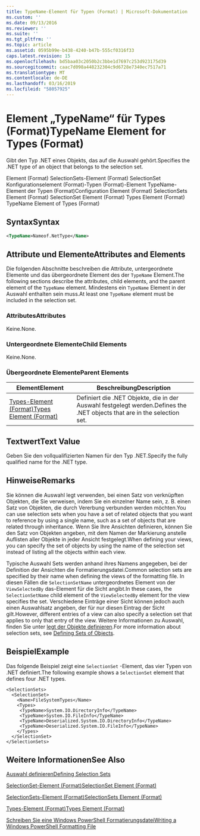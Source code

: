 ```yaml
---
title: TypeName-Element für Typen (Format) | Microsoft-Dokumentation
ms.custom: ''
ms.date: 09/13/2016
ms.reviewer: ''
ms.suite: ''
ms.tgt_pltfrm: ''
ms.topic: article
ms.assetid: 0595b99e-b438-4240-b47b-555cf0316f33
caps.latest.revision: 15
ms.openlocfilehash: bd5baa03c2050b2c3bbe1d7697c253d923175d39
ms.sourcegitcommit: caac7d098a448232304c9d6728e7340ec7517a71
ms.translationtype: MT
ms.contentlocale: de-DE
ms.lasthandoff: 03/16/2019
ms.locfileid: "58057925"
---
```

# <a name="typename-element-for-types-format"></a><span data-ttu-id="26359-102">Element „TypeName“ für Types (Format)</span><span class="sxs-lookup"><span data-stu-id="26359-102">TypeName Element for Types (Format)</span></span>

<span data-ttu-id="26359-103">Gibt den Typ .NET eines Objekts, das auf die Auswahl gehört.</span><span class="sxs-lookup"><span data-stu-id="26359-103">Specifies the .NET type of an object that belongs to the selection set.</span></span>

<span data-ttu-id="26359-104">Element (Format) SelectionSets-Element (Format) SelectionSet Konfigurationselement (Format)-Typen (Format)-Element TypeName-Element der Typen (Format)</span><span class="sxs-lookup"><span data-stu-id="26359-104">Configuration Element (Format) SelectionSets Element (Format) SelectionSet Element (Format) Types Element (Format) TypeName Element of Types (Format)</span></span>

## <a name="syntax"></a><span data-ttu-id="26359-105">Syntax</span><span class="sxs-lookup"><span data-stu-id="26359-105">Syntax</span></span>

```xml
<TypeName>Nameof.NetType</Name>
```

## <a name="attributes-and-elements"></a><span data-ttu-id="26359-106">Attribute und Elemente</span><span class="sxs-lookup"><span data-stu-id="26359-106">Attributes and Elements</span></span>

<span data-ttu-id="26359-107">Die folgenden Abschnitte beschreiben die Attribute, untergeordnete Elemente und das übergeordnete Element des der `TypeName` Element.</span><span class="sxs-lookup"><span data-stu-id="26359-107">The following sections describe the attributes, child elements, and the parent element of the `TypeName` element.</span></span> <span data-ttu-id="26359-108">Mindestens ein `TypeName` Element in der Auswahl enthalten sein muss.</span><span class="sxs-lookup"><span data-stu-id="26359-108">At least one `TypeName` element must be included in the selection set.</span></span>

### <a name="attributes"></a><span data-ttu-id="26359-109">Attributes</span><span class="sxs-lookup"><span data-stu-id="26359-109">Attributes</span></span>

<span data-ttu-id="26359-110">Keine.</span><span class="sxs-lookup"><span data-stu-id="26359-110">None.</span></span>

### <a name="child-elements"></a><span data-ttu-id="26359-111">Untergeordnete Elemente</span><span class="sxs-lookup"><span data-stu-id="26359-111">Child Elements</span></span>

<span data-ttu-id="26359-112">Keine.</span><span class="sxs-lookup"><span data-stu-id="26359-112">None.</span></span>

### <a name="parent-elements"></a><span data-ttu-id="26359-113">Übergeordnete Elemente</span><span class="sxs-lookup"><span data-stu-id="26359-113">Parent Elements</span></span>

|<span data-ttu-id="26359-114">Element</span><span class="sxs-lookup"><span data-stu-id="26359-114">Element</span></span>|<span data-ttu-id="26359-115">Beschreibung</span><span class="sxs-lookup"><span data-stu-id="26359-115">Description</span></span>|
|-------------|-----------------|
|[<span data-ttu-id="26359-116">Types-Element (Format)</span><span class="sxs-lookup"><span data-stu-id="26359-116">Types Element (Format)</span></span>](./types-element-for-selectionset-format.md)|<span data-ttu-id="26359-117">Definiert die .NET Objekte, die in der Auswahl festgelegt werden.</span><span class="sxs-lookup"><span data-stu-id="26359-117">Defines the .NET objects that are in the selection set.</span></span>|

## <a name="text-value"></a><span data-ttu-id="26359-118">Textwert</span><span class="sxs-lookup"><span data-stu-id="26359-118">Text Value</span></span>

<span data-ttu-id="26359-119">Geben Sie den vollqualifizierten Namen für den Typ .NET.</span><span class="sxs-lookup"><span data-stu-id="26359-119">Specify the fully qualified name for the .NET type.</span></span>

## <a name="remarks"></a><span data-ttu-id="26359-120">Hinweise</span><span class="sxs-lookup"><span data-stu-id="26359-120">Remarks</span></span>

<span data-ttu-id="26359-121">Sie können die Auswahl legt verwenden, bei einen Satz von verknüpften Objekten, die Sie verweisen, indem Sie ein einzelner Name sein, z. B. einen Satz von Objekten, die durch Vererbung verbunden werden möchten.</span><span class="sxs-lookup"><span data-stu-id="26359-121">You can use selection sets when you have a set of related objects that you want to reference by using a single name, such as a set of objects that are related through inheritance.</span></span> <span data-ttu-id="26359-122">Wenn Sie Ihre Ansichten definieren, können Sie den Satz von Objekten angeben, mit dem Namen der Markierung anstelle Auflisten aller Objekte in jeder Ansicht festgelegt.</span><span class="sxs-lookup"><span data-stu-id="26359-122">When defining your views, you can specify the set of objects by using the name of the selection set instead of listing all the objects within each view.</span></span>

<span data-ttu-id="26359-123">Typische Auswahl Sets werden anhand ihres Namens angegeben, bei der Definition der Ansichten die Formatierungsdatei.</span><span class="sxs-lookup"><span data-stu-id="26359-123">Common selection sets are specified by their name when defining the views of the formatting file.</span></span> <span data-ttu-id="26359-124">In diesen Fällen die `SelectionSetName` untergeordnetes Element von der `ViewSelectedBy` das-Element für die Sicht angibt.</span><span class="sxs-lookup"><span data-stu-id="26359-124">In these cases, the `SelectionSetName` child element of the `ViewSelectedBy` element for the view specifies the set.</span></span> <span data-ttu-id="26359-125">Verschiedene Einträge einer Sicht können jedoch auch einen Auswahlsatz angeben, der für nur diesen Eintrag der Sicht gilt.</span><span class="sxs-lookup"><span data-stu-id="26359-125">However, different entries of a view can also specify a selection set that applies to only that entry of the view.</span></span> <span data-ttu-id="26359-126">Weitere Informationen zu Auswahl, finden Sie unter [legt der Objekte definieren](./defining-selection-sets.md).</span><span class="sxs-lookup"><span data-stu-id="26359-126">For more information about selection sets, see [Defining Sets of Objects](./defining-selection-sets.md).</span></span>

## <a name="example"></a><span data-ttu-id="26359-127">Beispiel</span><span class="sxs-lookup"><span data-stu-id="26359-127">Example</span></span>

<span data-ttu-id="26359-128">Das folgende Beispiel zeigt eine `SelectionSet` -Element, das vier Typen von .NET definiert.</span><span class="sxs-lookup"><span data-stu-id="26359-128">The following example shows a `SelectionSet` element that defines four .NET types.</span></span>

```
<SelectionSets>
  <SelectionSet>
    <Name>FileSystemTypes</Name>
    <Types>
     <TypeName>System.IO.DirectoryInfo</TypeName>
     <TypeName>System.IO.FileInfo</TypeName>
     <TypeName>Deserialized.System.IO.DirectoryInfo</TypeName>
     <TypeName>Deserialized.System.IO.FileInfo</TypeName>
    </Types>
  </SelectionSet>
</SelectionSets>
```

## <a name="see-also"></a><span data-ttu-id="26359-129">Weitere Informationen</span><span class="sxs-lookup"><span data-stu-id="26359-129">See Also</span></span>

[<span data-ttu-id="26359-130">Auswahl definieren</span><span class="sxs-lookup"><span data-stu-id="26359-130">Defining Selection Sets</span></span>](./defining-selection-sets.md)

[<span data-ttu-id="26359-131">SelectionSet-Element (Format)</span><span class="sxs-lookup"><span data-stu-id="26359-131">SelectionSet Element (Format)</span></span>](./selectionset-element-format.md)

[<span data-ttu-id="26359-132">SelectionSets-Element (Format)</span><span class="sxs-lookup"><span data-stu-id="26359-132">SelectionSets Element (Format)</span></span>](./selectionsets-element-format.md)

[<span data-ttu-id="26359-133">Types-Element (Format)</span><span class="sxs-lookup"><span data-stu-id="26359-133">Types Element (Format)</span></span>](./types-element-for-selectionset-format.md)

[<span data-ttu-id="26359-134">Schreiben Sie eine Windows PowerShell Formatierungsdatei</span><span class="sxs-lookup"><span data-stu-id="26359-134">Writing a Windows PowerShell Formatting File</span></span>](./writing-a-powershell-formatting-file.md)
